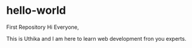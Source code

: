 # hello-world
First Repository
Hi Everyone,

 This is Uthika and I am here to learn web development fron you experts.

